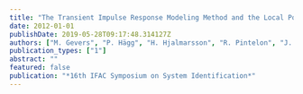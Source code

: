 ```yaml
---
title: "The Transient Impulse Response Modeling Method and the Local Polynomial Method for nonparametric system identification  "
date: 2012-01-01
publishDate: 2019-05-28T09:17:48.314127Z
authors: ["M. Gevers", "P. Hägg", "H. Hjalmarsson", "R. Pintelon", "J. Schoukens"]
publication_types: ["1"]
abstract: ""
featured: false
publication: "*16th IFAC Symposium on System Identification*"
---
```



